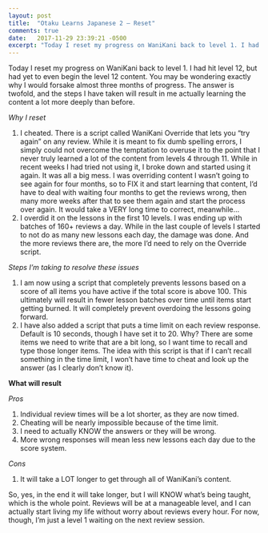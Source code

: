 ```yaml
---
layout: post
title:  "Otaku Learns Japanese 2 – Reset"
comments: true
date:   2017-11-29 23:39:21 -0500
excerpt: "Today I reset my progress on WaniKani back to level 1. I had hit level 12, but had yet to even begin the level 12 content. You may be wondering exactly why I would forsake almost three months of progress. The answer is twofold, and the steps I have taken will result in me actually learning the content a lot more deeply than before."
---
```

<p>Today I reset my progress on WaniKani back to level 1. I had hit level 12, but had yet to even begin the level 12 content. You may be wondering exactly why I would forsake almost three months of progress. The answer is twofold, and the steps I have taken will result in me actually learning the content a lot more deeply than before. </p>
<p><em>Why I reset</em></p>
<ol>
<li>I cheated. There is a script called WaniKani Override that lets you “try again” on any review. While it is meant to fix dumb spelling errors, I simply could not overcome the temptation to overuse it to the point that I never truly learned a lot of the content from levels 4 through 11. While in recent weeks I had tried not using it, I broke down and started using it again. It was all a big mess. I was overriding content I wasn’t going to see again for four months, so to FIX it and start learning that content, I’d have to deal with waiting four months to get the reviews wrong, then many more weeks after that to see them again and start the process over again. It would take a VERY long time to correct, meanwhile…  </li>
<li>I overdid it on the lessons in the first 10 levels. I was ending up with batches of 160+ reviews a day. While in the last couple of levels I started to not do as many new lessons each day, the damage was done. And the more reviews there are, the more I’d need to rely on the Override script.  </li>
</ol>
<p><em>Steps I’m taking to resolve these issues</em> </p>
<ol>
<li>I am now using a script that completely prevents lessons based on a score of all items you have active if the total score is above 100. This ultimately will result in fewer lesson batches over time until items start getting burned. It will completely prevent overdoing the lessons going forward.  </li>
<li>I have also added a script that puts a time limit on each review response. Default is 10 seconds, though I have set it to 20. Why? There are some items we need to write that are a bit long, so I want time to recall and type those longer items. The idea with this script is that if I can’t recall something in the time limit, I won’t have time to cheat and look up the answer (as I clearly don’t know it).  </li>
</ol>
<p><strong>What will result</strong>  </p>
<p><em>Pros</em></p>
<ol>
<li>Individual review times will be a lot shorter, as they are now timed.  </li>
<li>Cheating will be nearly impossible because of the time limit.  </li>
<li>I need to actually KNOW the answers or they will be wrong.  </li>
<li>More wrong responses will mean less new lessons each day due to the score system.  </li>
</ol>
<p><em>Cons</em>  </p>
<ol>
<li>It will take a LOT longer to get through all of WaniKani’s content.  </li>
</ol>
<p>So, yes, in the end it will take longer, but I will KNOW what’s being taught, which is the whole point. Reviews will be at a manageable level, and I can actually start living my life without worry about reviews every hour. For now, though, I’m just a level 1 waiting on the next review session.</p>